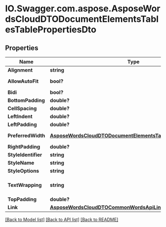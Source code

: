 # IO.Swagger.com.aspose.AsposeWordsCloudDTODocumentElementsTablesTablePropertiesDto
## Properties

Name | Type | Description | Notes
------------ | ------------- | ------------- | -------------
**Alignment** | **string** | Specifies how an inline table is aligned in the document. | [optional] 
**AllowAutoFit** | **bool?** | Allows Microsoft Word and Aspose.Words to automatically resize cells in a table to fit their contents. | [optional] 
**Bidi** | **bool?** | Gets or sets whether this is a right-to-left table. | [optional] 
**BottomPadding** | **double?** | Gets or sets the amount of space (in points) to add below the contents of cells. | [optional] 
**CellSpacing** | **double?** | Gets or sets the amount of space (in points) between the cells. | [optional] 
**LeftIndent** | **double?** | Gets or sets the value that represents the left indent of the table. | [optional] 
**LeftPadding** | **double?** | Gets or sets the amount of space (in points) to add to the left of the contents of cells. | [optional] 
**PreferredWidth** | [**AsposeWordsCloudDTODocumentElementsTablesPreferredWidthDto**](AsposeWordsCloudDTODocumentElementsTablesPreferredWidthDto.md) | Gets or sets the table preferred width.   &lt;para&gt;Preferred width can be specified as a percentage, number of points or a special \&quot;auto\&quot; value.&lt;/para&gt; | [optional] 
**RightPadding** | **double?** | Gets or sets the amount of space (in points) to add to the right of the contents of cells. | [optional] 
**StyleIdentifier** | **string** | Gets or sets the locale independent style identifier of the table style applied to this table. | [optional] 
**StyleName** | **string** | Gets or sets the name of the table style applied to this table. | [optional] 
**StyleOptions** | **string** | Gets or sets bit flags that specify how a table style is applied to this table. | [optional] 
**TextWrapping** | **string** | Get or sets TextWrapping {Aspose.Words.Cloud.DTO.DocumentElements.Tables.TablePropertiesDto.TextWrapping} for table. | [optional] 
**TopPadding** | **double?** | Gets or sets the amount of space (in points) to add above the contents of cells. | [optional] 
**Link** | [**AsposeWordsCloudDTOCommonWordsApiLink**](AsposeWordsCloudDTOCommonWordsApiLink.md) | Link to the document. | [optional] 

[[Back to Model list]](../README.md#documentation-for-models) [[Back to API list]](../README.md#documentation-for-api-endpoints) [[Back to README]](../README.md)

